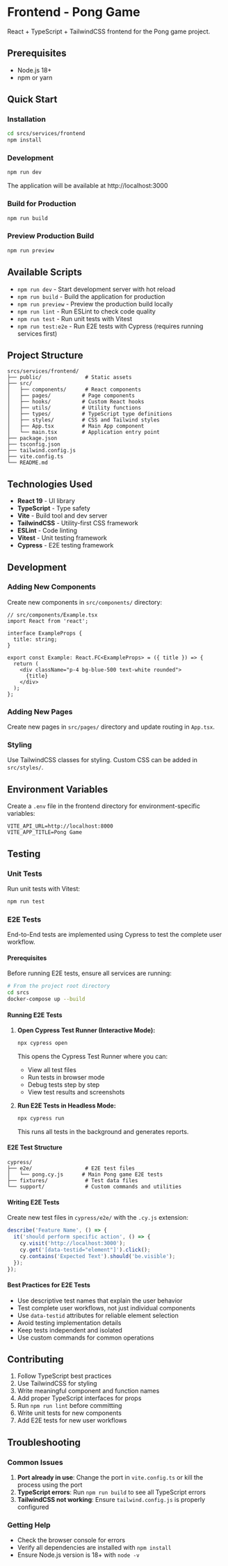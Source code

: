 # Frontend - Pong Game

React + TypeScript + TailwindCSS frontend for the Pong game project.

## Prerequisites

- Node.js 18+
- npm or yarn

## Quick Start

### Installation
```bash
cd srcs/services/frontend
npm install
```

### Development
```bash
npm run dev
```
The application will be available at http://localhost:3000

### Build for Production
```bash
npm run build
```

### Preview Production Build
```bash
npm run preview
```

## Available Scripts

- `npm run dev` - Start development server with hot reload
- `npm run build` - Build the application for production
- `npm run preview` - Preview the production build locally
- `npm run lint` - Run ESLint to check code quality
- `npm run test` - Run unit tests with Vitest
- `npm run test:e2e` - Run E2E tests with Cypress (requires running services first)

## Project Structure

```
srcs/services/frontend/
├── public/              # Static assets
├── src/
│   ├── components/      # React components
│   ├── pages/          # Page components
│   ├── hooks/          # Custom React hooks
│   ├── utils/          # Utility functions
│   ├── types/          # TypeScript type definitions
│   ├── styles/         # CSS and Tailwind styles
│   ├── App.tsx         # Main App component
│   └── main.tsx        # Application entry point
├── package.json
├── tsconfig.json
├── tailwind.config.js
├── vite.config.ts
└── README.md
```

## Technologies Used

- **React 19** - UI library
- **TypeScript** - Type safety
- **Vite** - Build tool and dev server
- **TailwindCSS** - Utility-first CSS framework
- **ESLint** - Code linting
- **Vitest** - Unit testing framework
- **Cypress** - E2E testing framework

## Development

### Adding New Components
Create new components in `src/components/` directory:
```tsx
// src/components/Example.tsx
import React from 'react';

interface ExampleProps {
  title: string;
}

export const Example: React.FC<ExampleProps> = ({ title }) => {
  return (
    <div className="p-4 bg-blue-500 text-white rounded">
      {title}
    </div>
  );
};
```

### Adding New Pages
Create new pages in `src/pages/` directory and update routing in `App.tsx`.

### Styling
Use TailwindCSS classes for styling. Custom CSS can be added in `src/styles/`.

## Environment Variables

Create a `.env` file in the frontend directory for environment-specific variables:
```
VITE_API_URL=http://localhost:8000
VITE_APP_TITLE=Pong Game
```

## Testing

### Unit Tests
Run unit tests with Vitest:
```bash
npm run test
```

### E2E Tests
End-to-End tests are implemented using Cypress to test the complete user workflow.

#### Prerequisites
Before running E2E tests, ensure all services are running:
```bash
# From the project root directory
cd srcs
docker-compose up --build
```

#### Running E2E Tests
1. **Open Cypress Test Runner (Interactive Mode):**
   ```bash
   npx cypress open
   ```
   This opens the Cypress Test Runner where you can:
   - View all test files
   - Run tests in browser mode
   - Debug tests step by step
   - View test results and screenshots

2. **Run E2E Tests in Headless Mode:**
   ```bash
   npx cypress run
   ```
   This runs all tests in the background and generates reports.

#### E2E Test Structure
```
cypress/
├── e2e/                 # E2E test files
│   └── pong.cy.js      # Main Pong game E2E tests
├── fixtures/            # Test data files
└── support/             # Custom commands and utilities
```

#### Writing E2E Tests
Create new test files in `cypress/e2e/` with the `.cy.js` extension:
```javascript
describe('Feature Name', () => {
  it('should perform specific action', () => {
    cy.visit('http://localhost:3000');
    cy.get('[data-testid="element"]').click();
    cy.contains('Expected Text').should('be.visible');
  });
});
```

#### Best Practices for E2E Tests
- Use descriptive test names that explain the user behavior
- Test complete user workflows, not just individual components
- Use `data-testid` attributes for reliable element selection
- Avoid testing implementation details
- Keep tests independent and isolated
- Use custom commands for common operations

## Contributing

1. Follow TypeScript best practices
2. Use TailwindCSS for styling
3. Write meaningful component and function names
4. Add proper TypeScript interfaces for props
5. Run `npm run lint` before committing
6. Write unit tests for new components
7. Add E2E tests for new user workflows

## Troubleshooting

### Common Issues

1. **Port already in use**: Change the port in `vite.config.ts` or kill the process using the port
2. **TypeScript errors**: Run `npm run build` to see all TypeScript errors
3. **TailwindCSS not working**: Ensure `tailwind.config.js` is properly configured

### Getting Help

- Check the browser console for errors
- Verify all dependencies are installed with `npm install`
- Ensure Node.js version is 18+ with `node -v`